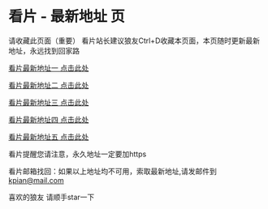 # 看片 - 最新地址 页

请收藏此页面（重要）
看片站长建议狼友Ctrl+D收藏本页面，本页随时更新最新地址，永远找到回家路

[看片最新地址一 点击此处](https://8xervr.xyz/) 

[看片最新地址二 点击此处](https://8xceeq.xyz/) 

[看片最新地址三 点击此处](https://8xersa.xyz/) 

[看片最新地址四 点击此处](https://8xfojw.xyz/) 

[看片最新地址五 点击此处](https://8xgua.xyz/) 

看片提醒您请注意，永久地址一定要加https

看片邮箱找回：如果以上地址均不可用，索取最新地址,请发邮件到 kpian@mail.com

喜欢的狼友 请顺手star一下
